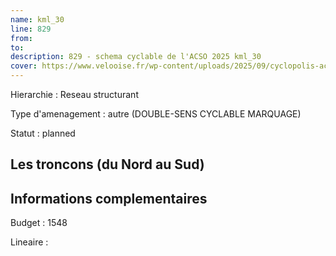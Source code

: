 ```yaml
---
name: kml_30 
line: 829
from: 
to:  
description: 829 - schema cyclable de l'ACSO 2025 kml_30 
cover: https://www.velooise.fr/wp-content/uploads/2025/09/cyclopolis-acso-default.jpg
---
```

Hierarchie : Reseau structurant

Type d'amenagement : autre (DOUBLE-SENS CYCLABLE MARQUAGE)

Statut : planned

## Les troncons (du Nord au Sud)

## Informations complementaires

Budget  : 1548 

Lineaire :

